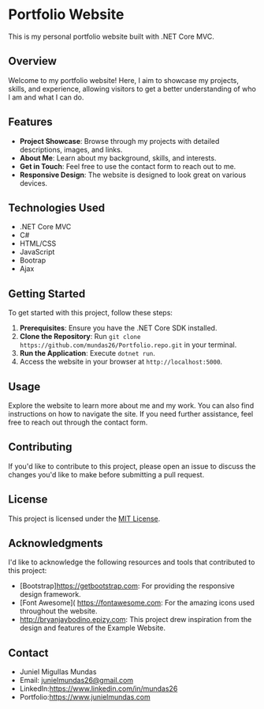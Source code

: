 # Portfolio Website

This is my personal portfolio website built with .NET Core MVC.

## Overview

Welcome to my portfolio website! Here, I aim to showcase my projects, skills, and experience, allowing visitors to get a better understanding of who I am and what I can do.

## Features

- **Project Showcase**: Browse through my projects with detailed descriptions, images, and links.
- **About Me**: Learn about my background, skills, and interests.
- **Get in Touch**: Feel free to use the contact form to reach out to me.
- **Responsive Design**: The website is designed to look great on various devices.

## Technologies Used

- .NET Core MVC
- C#
- HTML/CSS
- JavaScript
- Bootrap
- Ajax
## Getting Started

To get started with this project, follow these steps:

1. **Prerequisites**: Ensure you have the .NET Core SDK installed.
2. **Clone the Repository**: Run `git clone https://github.com/mundas26/Portfolio.repo.git` in your terminal.
3. **Run the Application**: Execute `dotnet run`.
4. Access the website in your browser at `http://localhost:5000`.

## Usage

Explore the website to learn more about me and my work. You can also find instructions on how to navigate the site. If you need further assistance, feel free to reach out through the contact form.

## Contributing

If you'd like to contribute to this project, please open an issue to discuss the changes you'd like to make before submitting a pull request.

## License

This project is licensed under the [MIT License](LICENSE).

## Acknowledgments

I'd like to acknowledge the following resources and tools that contributed to this project:

- [Bootstrap]https://getbootstrap.com: For providing the responsive design framework.
- [Font Awesome](
https://fontawesome.com: For the amazing icons used throughout the website.
- http://bryanjaybodino.epizy.com: This project drew inspiration from the design and features of the Example Website.

## Contact

- Juniel Migullas Mundas
- Email: junielmundas26@gmail.com
- LinkedIn:https://www.linkedin.com/in/mundas26
- Portfolio:https://www.junielmundas.com
